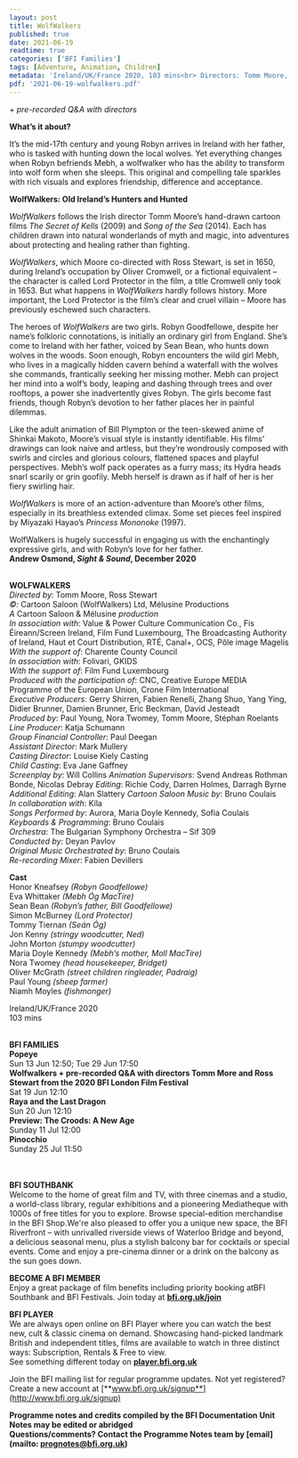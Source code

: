 ```yaml
---
layout: post
title: WolfWalkers
published: true
date: 2021-06-19
readtime: true
categories: ['BFI Families']
tags: [Adventure, Animation, Children]
metadata: 'Ireland/UK/France 2020, 103 mins<br> Directors: Tomm Moore, Ross Stewart'
pdf: '2021-06-19-wolfwalkers.pdf'
---
```


_+ pre-recorded Q&A with directors_

**What’s it about?**

It’s the mid-17th century and young Robyn arrives in Ireland with her father, who is tasked with hunting down the local wolves.  Yet everything changes when Robyn befriends Mebh, a wolfwalker who has the ability to transform into wolf form when she sleeps.  This original and compelling tale sparkles with rich visuals and explores friendship, difference and acceptance.

**WolfWalkers: Old Ireland’s Hunters and Hunted**

_WolfWalkers_ follows the Irish director Tomm Moore’s hand-drawn cartoon films _The Secret of Kells_ (2009) and _Song of the Sea_ (2014). Each has children drawn into natural wonderlands of myth and magic, into adventures about protecting and healing rather than fighting.

_WolfWalkers_, which Moore co-directed with Ross Stewart, is set in 1650, during Ireland’s occupation by Oliver Cromwell, or a fictional equivalent – the character is called Lord Protector in the film, a title Cromwell only took in 1653. But what happens in _WolfWalkers_ hardly follows history. More important, the Lord Protector is the film’s clear and cruel villain – Moore has previously eschewed such characters.

The heroes of _WolfWalkers_ are two girls. Robyn Goodfellowe, despite her name’s folkloric connotations, is initially an ordinary girl from England. She’s come to Ireland with her father, voiced by Sean Bean, who hunts down wolves in the woods. Soon enough, Robyn encounters the wild girl Mebh, who lives in a magically hidden cavern behind a waterfall with the wolves she commands, frantically seeking her missing mother. Mebh can project her mind into a wolf’s body, leaping and dashing through trees and over rooftops, a power she inadvertently gives Robyn. The girls become fast friends, though Robyn’s devotion to her father places her in painful dilemmas.

Like the adult animation of Bill Plympton or the teen-skewed anime of Shinkai Makoto, Moore’s visual style is instantly identifiable. His films’ drawings can look naive and artless, but they’re wondrously composed with swirls and circles and glorious colours, flattened spaces and playful perspectives. Mebh’s wolf pack operates as a furry mass; its Hydra heads snarl scarily or grin goofily. Mebh herself is drawn as if half of her is her fiery swirling hair.

_WolfWalkers_ is more of an action-adventure than Moore’s other films, especially in its breathless extended climax. Some set pieces feel inspired by Miyazaki Hayao’s _Princess Mononoke_ (1997).

WolfWalkers is hugely successful in engaging us with the enchantingly expressive girls, and with Robyn’s love for her father.<br>
**Andrew Osmond, _Sight & Sound_, December 2020**<br>
<br>

**WOLFWALKERS**<br>
_Directed by_: Tomm Moore, Ross Stewart  
_©:_ Cartoon Saloon (WolfWalkers) Ltd, Mélusine Productions  
_A_ Cartoon Saloon & Mélusine _production_  
_In association with_: Value & Power Culture Communication Co., Fís Éireann/Screen Ireland, Film Fund Luxembourg, The Broadcasting Authority of Ireland, Haut et Court Distribution, RTÉ, Canal+, OCS, Pôle image Magelis  
_With the support of_: Charente County Council  
_In association with_: Folivari, GKIDS  
_With the support of_: Film Fund Luxembourg  
_Produced with the participation of_: CNC, Creative Europe MEDIA Programme of the European Union, Crone Film International  
_Executive Producers_: Gerry Shirren,  Fabien Renelli, Zhang Shuo, Yang Ying,  Didier Brunner, Damien Brunner, Eric Beckman, David Jesteadt  
_Produced by_: Paul Young, Nora Twomey, Tomm Moore, Stéphan Roelants  
_Line Producer_: Katja Schumann  
_Group Financial Controller_: Paul Deegan  
_Assistant Director_: Mark Mullery  
_Casting Director_: Louise Kiely Casting  
_Child Casting_: Eva Jane Gaffney  
_Screenplay by_: Will Collins
_Animation Supervisors_:  Svend Andreas Rothman Bonde, Nicolas Debray
_Editing_: Richie Cody, Darren Holmes, Darragh Byrne  
_Additional Editing_: Alan Slattery _Cartoon Saloon_
_Music by_: Bruno Coulais  
_In collaboration with_: Kíla  
_Songs Performed by_: Aurora, Maria Doyle Kennedy, Sofia Coulais  
_Keyboards & Programming_: Bruno Coulais  
_Orchestra_: The Bulgarian Symphony Orchestra – Sif 309  
_Conducted by_: Deyan Pavlov  
_Original Music Orchestrated by_: Bruno Coulais  
_Re-recording Mixer_: Fabien Devillers

**Cast**<br>
Honor Kneafsey _(Robyn Goodfellowe)_  
Eva Whittaker _(Mebh Óg MacTíre)_  
Sean Bean _(Robyn’s father, Bill Goodfellowe)_  
Simon McBurney _(Lord Protector)_  
Tommy Tiernan _(Seán Óg)_  
Jon Kenny _(stringy woodcutter, Ned)_  
John Morton _(stumpy woodcutter)_  
Maria Doyle Kennedy _(Mebh’s mother, Moll MacTíre)_  
Nora Twomey _(head housekeeper, Bridget)_  
Oliver McGrath _(street children ringleader, Padraig)_  
Paul Young _(sheep farmer)_  
Niamh Moyles _(fishmonger)_

Ireland/UK/France 2020<br>
103 mins
<br><br>


**BFI FAMILIES**  
**Popeye**  
Sun 13 Jun 12:50; Tue 29 Jun 17:50  
**Wolfwalkers + pre-recorded Q&A with directors Tomm More and Ross Stewart from the 2020 BFI London Film Festival**  
Sat 19 Jun 12:10  
**Raya and the Last Dragon**  
Sun 20 Jun 12:10  
**Preview: The Croods: A New Age**  
Sunday 11 Jul 12:00  
**Pinocchio**  
Sunday 25 Jul 11:50  
<br><br>

**BFI SOUTHBANK**  
Welcome to the home of great film and TV, with three cinemas and a studio, a world-class library, regular exhibitions and a pioneering Mediatheque with 1000s of free titles for you to explore. Browse special-edition merchandise in the BFI Shop.We&#39;re also pleased to offer you a unique new space, the BFI Riverfront – with unrivalled riverside views of Waterloo Bridge and beyond, a delicious seasonal menu, plus a stylish balcony bar for cocktails or special events. Come and enjoy a pre-cinema dinner or a drink on the balcony as the sun goes down.  

**BECOME A BFI MEMBER**  
Enjoy a great package of film benefits including priority booking atBFI Southbank and BFI Festivals. Join today at [**bfi.org.uk/join**](http://www.bfi.org.uk/join)  

**BFI PLAYER**  
 We are always open online on BFI Player where you can watch the best new, cult &amp; classic cinema on demand. Showcasing hand-picked landmark British and independent titles, films are available to watch in three distinct ways: Subscription, Rentals &amp; Free to view.<br> 
See something different today on [**player.bfi.org.uk**](https://player.bfi.org.uk/)

Join the BFI mailing list for regular programme updates. Not yet registered? Create a new account at [**www.bfi.org.uk/signup**](http://www.bfi.org.uk/signup)

**Programme notes and credits compiled by the BFI Documentation Unit  
Notes may be edited or abridged  
Questions/comments? Contact the Programme Notes team by [email](mailto: prognotes@bfi.org.uk)**

